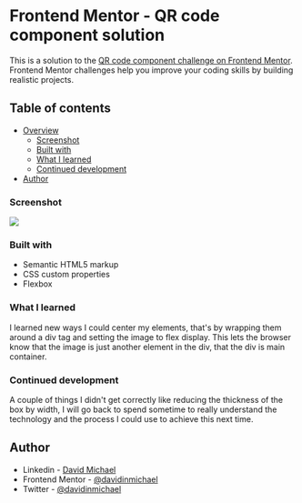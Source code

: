 # Frontend Mentor - QR code component solution

This is a solution to the [QR code component challenge on Frontend Mentor](https://www.frontendmentor.io/challenges/qr-code-component-iux_sIO_H). Frontend Mentor challenges help you improve your coding skills by building realistic projects.

## Table of contents

- [Overview](#overview)
  - [Screenshot](#screenshot)
  - [Built with](#built-with)
  - [What I learned](#what-i-learned)
  - [Continued development](#continued-development)
- [Author](#author)


### Screenshot

![](/images/Screenshot.png)


### Built with

- Semantic HTML5 markup
- CSS custom properties
- Flexbox


### What I learned

I learned new ways I could center my elements, that's by wrapping them around a div tag and setting the image to flex display. This lets the browser know that the image is just another element in the div, that the div is main container.


### Continued development

A couple of things I didn't get correctly like reducing the thickness of the box by width, I will go back to spend sometime to really understand the technology and the process I could use to achieve this next time.

## Author

- Linkedin - [David Michael](https://linkedin.com/in/davidinmichael)
- Frontend Mentor - [@davidinmichael](https://www.frontendmentor.io/profile/davidinmichael)
- Twitter - [@davidinmichael](https://www.twitter.com/davidinmichael)
